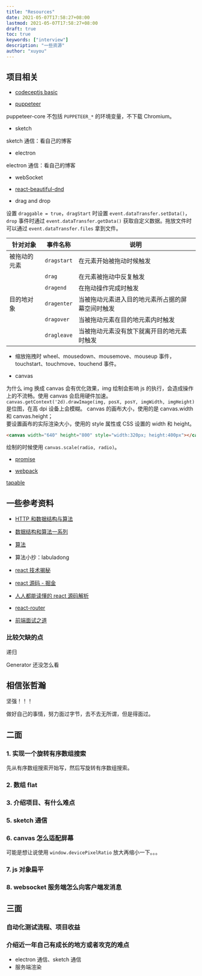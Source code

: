 ```yaml
---
title: "Resources"
date: 2021-05-07T17:58:27+08:00
lastmod: 2021-05-07T17:58:27+08:00
draft: true
toc: true
keywords: ["interview"]
description: "一些资源"
author: "xuyou"
---
```


## 项目相关

- [codeceptjs basic](https://codecept.io/basics/)

- [puppeteer](https://pptr.dev/)

puppeteer-core 不包括 `PUPPETEER_*` 的环境变量，不下载 Chromium。

- sketch

sketch 通信：看自己的博客

- electron

electron 通信：看自己的博客

- webSocket

- [react-beautiful-dnd](https://github.com/atlassian/react-beautiful-dnd)

- drag and drop

设置 `draggable = true`，`dragStart` 时设置 `event.dataTransfer.setData()`，`drop` 事件时通过 `event.dataTransfer.getData()` 获取自定义数据。拖放文件时可以通过 `event.dataTransfer.files` 拿到文件。

| 针对对象     | 事件名称    | 说明                                             |
| ------------ | ----------- | ------------------------------------------------ |
| 被拖动的元素 | `dragstart` | 在元素开始被拖动时候触发                         |
|              | `drag`      | 在元素被拖动中反复触发                           |
|              | `dragend`   | 在拖动操作完成时触发                             |
| 目的地对象   | `dragenter` | 当被拖动元素进入目的地元素所占据的屏幕空间时触发 |
|              | `dragover`  | 当被拖动元素在目的地元素内时触发                 |
|              | `dragleave` | 当被拖动元素没有放下就离开目的地元素时触发       |

- 缩放拖拽时 wheel、mousedown、mousemove、mouseup 事件，touchstart、touchmove、touchend 事件。

- canvas

为什么 img 换成 canvas 会有优化效果，img 绘制会影响 js 的执行，会造成操作上的不流畅。使用 canvas 会启用硬件加速。
`canvas.getContext('2d).drawImage(img, posX, posY, imgWidth, imgHeight)` 是位图，在高 dpi 设备上会模糊。
canvas 的画布大小，使用的是 canvas.width 和 canvas.height；  
要设置画布的实际渲染大小，使用的 style 属性或 CSS 设置的 width 和 height。

```html
<canvas width="640" height="800" style="width:320px; height:400px"></canvas>
```

绘制的时候使用 `canvas.scale(radio, radio)`。

- [promise](https://juejin.cn/post/6850037281206566919)

- [webpack](https://mp.weixin.qq.com/s/TTIRDG15T3l5VDm8SrUZWg)

[tapable](https://www.ahonn.me/blog/about-tapable-you-need-to-know-these)

## 一些参考资料

- [HTTP 和数据结构与算法](https://hit-alibaba.github.io/interview/)

- [数据结构和算法一系列](http://www.dennisgo.cn/Articles/DataStructureAndAlgorithm/DP.html)
- [算法](https://leetcode-solution-leetcode-pp.gitbook.io/leetcode-solution/)
- 算法小抄：labuladong

- [react 技术揭秘](https://react.iamkasong.com/)
- [react 源码 - 掘金](https://juejin.cn/post/6859528127010471949)
- [人人都能读懂的 react 源码解析](https://xiaochen1024.com/article_item/600ac4384bf83f002edaf54a)
- [react-router](https://github.com/youngwind/blog/issues/109)

- [前端面试之道](https://doc.xuwenliang.com/docs/frontend/2731)

### 比较欠缺的点

递归

Generator 还没怎么看

## 相信张哲瀚

坚强！！！

做好自己的事情，努力面过字节，去不去无所谓，但是得面过。

## 二面

### 1. 实现一个旋转有序数组搜索

先从有序数组搜索开始写，然后写旋转有序数组搜索。

### 2. 数组 flat

### 3. 介绍项目、有什么难点

### 5. sketch 通信

### 6. canvas 怎么适配屏幕

可能是想让说使用 `window.devicePixelRatio` 放大再缩小一下。。。

### 7. js 对象扁平

### 8. websocket 服务端怎么向客户端发消息

## 三面

### 自动化测试流程、项目收益

### 介绍近一年自己有成长的地方或者攻克的难点

- electron 通信、sketch 通信
- 服务端渲染
